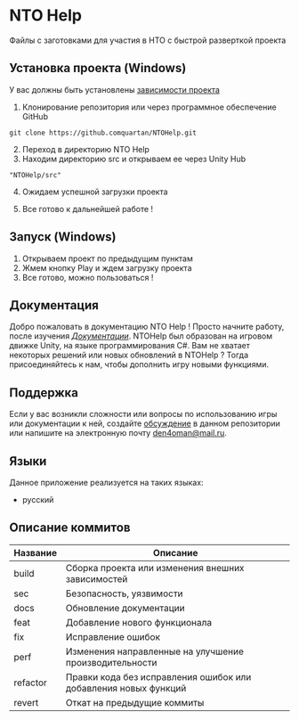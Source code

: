 # NTO Help
Файлы с заготовками для участия в НТО с быстрой разверткой проекта

## Установка проекта (Windows)
У вас должны быть установлены [зависимости проекта](https://github.com/quartan/NTOHelp#зависимости)

1. Клонирование репозитория или через программное обеспечение GitHub

```git clone https://github.comquartan/NTOHelp.git```

2. Переход в директорию NTO Help
3. Находим директорию src и открываем ее через Unity Hub

```"NTOHelp/src"```

4. Ожидаем успешной загрузки проекта

5. Все готово к дальнейшей работе !

## Запуск (Windows)
1. Открываем проект по предыдущим пунктам
1. Жмем кнопку Play и ждем загрузку проекта
2. Все готово, можно пользоваться !

## Документация
Добро пожаловать в документацию NTO Help ! Просто начните работу, после изучения [*Документации*](doc/ru/index.md). NTOHelp был образован на игровом движке Unity, на языке программирования C#. Вам не хватает некоторых решений или новых обновлений в NTOHelp ? Тогда присоединяйтесь к нам, чтобы дополнить игру новыми функциями.

## Поддержка
Если у вас возникли сложности или вопросы по использованию игры или документации к ней, создайте 
[обсуждение](https://github.com/quartan/NTOHelp/issues/new/choose) в данном репозитории или напишите на электронную почту <den4oman@mail.ru>.

## Языки
Данное приложение реализуется на таких языках:
  - русский

## Описание коммитов
| Название | Описание                                                        |
|----------|-----------------------------------------------------------------|
| build	   | Сборка проекта или изменения внешних зависимостей               |
| sec      | Безопасность, уязвимости                                        |
| docs	   | Обновление документации                                         |
| feat	   | Добавление нового функционала                                   |
| fix	   | Исправление ошибок                                              |
| perf	   | Изменения направленные на улучшение производительности          |
| refactor | Правки кода без исправления ошибок или добавления новых функций |
| revert   | Откат на предыдущие коммиты                                     |